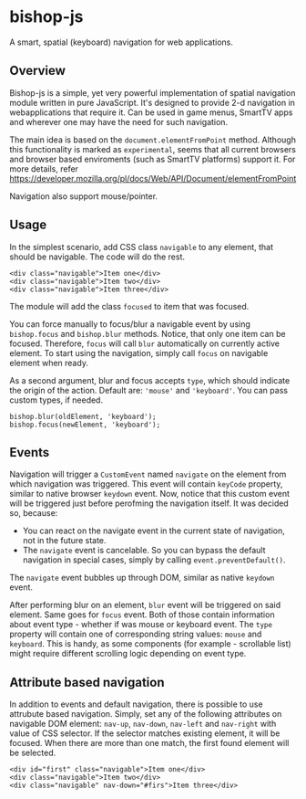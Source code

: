 # bishop-js
A smart, spatial (keyboard) navigation for web applications.

## Overview
Bishop-js is a simple, yet very powerful implementation of spatial navigation module written in pure JavaScript.
It's designed to provide 2-d navigation in webapplications that require it. Can be used in game menus, SmartTV apps 
and wherever one may have the need for such navigation.

The main idea is based on the `document.elementFromPoint` method. Although this functionality is marked as 
`experimental`, seems that all current browsers and browser based enviroments (such as SmartTV platforms) support it.
For more details, refer https://developer.mozilla.org/pl/docs/Web/API/Document/elementFromPoint

Navigation also support mouse/pointer. 

## Usage
In the simplest scenario, add CSS class `navigable` to any element, that should be navigable. The code will do the 
rest. 

    <div class="navigable">Item one</div>
    <div class="navigable">Item two</div>
    <div class="navigable">Item three</div>

The module will add the class `focused` to item that was focused.

You can force manually to focus/blur a navigable event by using `bishop.focus` and `bishop.blur` methods. Notice, that
only one item can be focused. Therefore, `focus` will call `blur` automatically on currently active element.
To start using the navigation, simply call `focus` on navigable element when ready.

As a second argument, blur and focus accepts `type`, which should indicate the origin of the action. Default are:
`'mouse'` and `'keyboard'`. You can pass custom types, if needed.

    bishop.blur(oldElement, 'keyboard');
    bishop.focus(newElement, 'keyboard');

## Events
Navigation will trigger a `CustomEvent` named `navigate` on the element from which navigation was triggered. 
This event will contain `keyCode` property, similar to native browser `keydown` event. Now, notice that this custom
event will be triggered just before perofming the navigation itself. It was decided so, because:

* You can react on the navigate event in the current state of navigation, not in the future state.
* The `navigate` event is cancelable. So you can bypass the default navigation in special cases, simply by calling
  `event.preventDefault()`.

The `navigate` event bubbles up through DOM, similar as native `keydown` event.

After performing blur on an element, `blur` event will be triggered on said element. Same goes for `focus` event. Both
of those contain information about event type - whether if was mouse or keyboard event. The `type` property will contain
one of corresponding string values: `mouse` and `keyboard`. This is handy, as some components (for example - scrollable
list) might require different scrolling logic depending on event type.

## Attribute based navigation
In addition to events and default navigation, there is possible to use attrubute based navigation. Simply, set any of
the following attributes on navigable DOM element: `nav-up`, `nav-down`, `nav-left` and `nav-right` with value of CSS
selector. If the selector matches existing element, it will be focused. When there are more than one match, the first
found element will be selected.

    
    <div id="first" class="navigable">Item one</div>
    <div class="navigable">Item two</div>
    <div class="navigable" nav-down="#firs">Item three</div>

